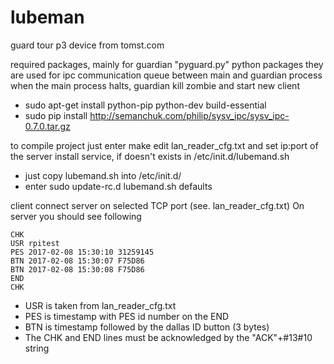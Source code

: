 # lubeman
guard tour p3 device from tomst.com 

required packages, mainly for guardian "pyguard.py" 
python packages
they are used for ipc communication queue between main and guardian process
when the main process halts, guardian kill zombie and start new client

- sudo apt-get install python-pip python-dev build-essential 
- sudo pip install http://semanchuk.com/philip/sysv_ipc/sysv_ipc-0.7.0.tar.gz

to compile project just enter make 
edit lan_reader_cfg.txt and set ip:port of the server
install service, if doesn't exists in /etc/init.d/lubemand.sh
- just copy lubemand.sh into /etc/init.d/ 
- enter sudo update-rc.d lubemand.sh defaults

client connect server on selected TCP port (see. lan_reader_cfg.txt)
On server you should see following 

```
CHK 
USR rpitest
PES 2017-02-08 15:30:10 31259145
BTN 2017-02-08 15:30:07 F75D86
BTN 2017-02-08 15:30:08 F75D86
END 
CHK 
```

- USR is taken from lan_reader_cfg.txt
- PES is timestamp with PES id number on the END
- BTN is timestamp followed by the dallas ID button (3 bytes) 
- The CHK and END lines must be  acknowledged by the "ACK"+#13#10  string
